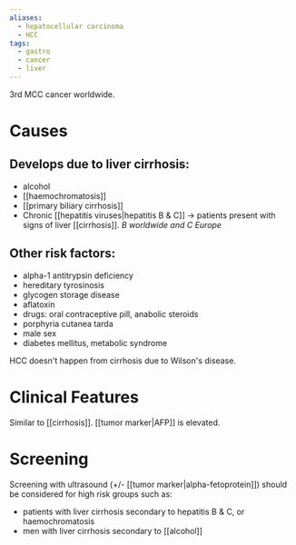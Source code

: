 ```yaml
---
aliases:
  - hepatocellular carcinoma
  - HCC
tags:
  - gastro
  - cancer
  - liver
---
```

3rd MCC cancer worldwide.
# Causes
## Develops due to liver cirrhosis: 
- alcohol
- [[haemochromatosis]]
- [[primary biliary cirrhosis]]
- Chronic [[hepatitis viruses|hepatitis B & C]] -> patients present with signs of liver [[cirrhosis]]. *B worldwide and C Europe*
## Other risk factors:
- alpha-1 antitrypsin deficiency
- hereditary tyrosinosis
- glycogen storage disease
- aflatoxin
- drugs: oral contraceptive pill, anabolic steroids
- porphyria cutanea tarda
- male sex
- diabetes mellitus, metabolic syndrome

HCC doesn't happen from cirrhosis due to Wilson's disease. 

# Clinical Features
Similar to [[cirrhosis]]. 
[[tumor marker|AFP]] is elevated. 

# Screening
Screening with ultrasound (+/- [[tumor marker|alpha-fetoprotein]]) should be considered for high risk groups such as:  
- patients with liver cirrhosis secondary to hepatitis B & C, or haemochromatosis
- men with liver cirrhosis secondary to [[alcohol]]